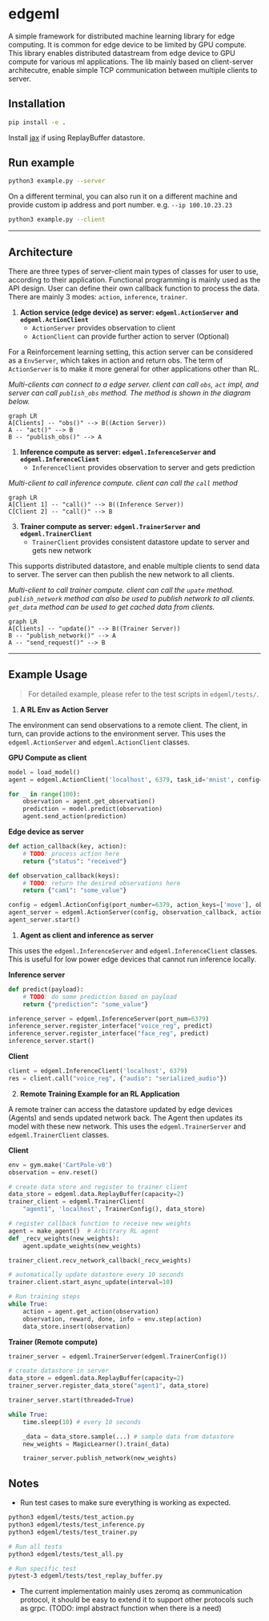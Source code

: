 # edgeml

A simple framework for distributed machine learning library for edge computing. It is common for edge device to be limited by GPU compute. This library enables distributed datastream from edge device to GPU compute for various ml applications. The lib mainly based on client-server architecutre, enable simple TCP communication between multiple clients to server.

## Installation

```bash
pip install -e .
```

Install [jax](https://jax.readthedocs.io/en/latest/installation.html) if using ReplayBuffer datastore.

## Run example

```bash
python3 example.py --server
```

On a different terminal, you can also run it on a different machine and provide custom ip address and port number. e.g. `--ip 100.10.23.23`

```bash
python3 example.py --client
```

---

## Architecture

There are three types of server-client main types of classes for user to use, according to their application. Functional programming is mainly used as the API design. User can define their own callback function to process the data. There are mainly 3 modes: `action`, `inference`, `trainer`.

1. **Action service (edge device) as server: `edgeml.ActionServer` and `edgeml.ActionClient`**
   - `ActionServer` provides observation to client
   - `ActionClient` can provide further action to server (Optional)

For a Reinforcement learning setting, this action server can be considered as a `EnvServer`, which takes in action and return obs. The term of `ActionServer` is to make it more general for other applications other than RL.

*Multi-clients can connect to a edge server. client can call `obs`, `act` impl, and server can call `publish_obs` method. The method is shown in the diagram below.*

```mermaid
graph LR
A[Clients] -- "obs()" --> B((Action Server))
A -- "act()" --> B
B -- "publish_obs()" --> A
```

1. **Inference compute as server: `edgeml.InferenceServer` and `edgeml.InferenceClient`**
   - `InferenceClient` provides observation to server and gets prediction

*Multi-client to call inference compute. client can call the `call` method*

```mermaid
graph LR
A[Client 1] -- "call()" --> B((Inference Server))
C[Client 2] -- "call()" --> B
```

3. **Trainer compute as server: `edgeml.TrainerServer` and `edgeml.TrainerClient`**
   - `TrainerClient` provides consistent datastore update to server and gets new network

This supports distributed datastore, and enable multiple clients to send data to server. The server can then publish the new network to all clients.

*Multi-client to call trainer compute. client can call the `upate` method. `publish_network` method can also be used to publish network to all clients. `get_data` method can be used to get cached data from clients.*

```mermaid
graph LR
A[Clients] -- "update()" --> B((Trainer Server))
B -- "publish_network()" --> A
A -- "send_request()" --> B
```

---

## Example Usage

> For detailed example, please refer to the test scripts in `edgeml/tests/`.

1. **A RL Env as Action Server**

The environment can send observations to a remote client. The client, in turn, can provide actions to the environment server. This uses the `edgeml.ActionServer` and `edgeml.ActionClient` classes.

**GPU Compute as client**
```py
model = load_model()
agent = edgeml.ActionClient('localhost', 6379, task_id='mnist', config=agent_config)

for _ in range(100):
    observation = agent.get_observation()
    prediction = model.predict(observation)
    agent.send_action(prediction)
```

**Edge device as server**
```py
def action_callback(key, action):
    # TODO: process action here
    return {"status": "received"}

def observation_callback(keys):
    # TODO: return the desired observations here
    return {"cam1": "some_value"}

config = edgeml.ActionConfig(port_number=6379, action_keys=['move'], observation_keys=['cam1'])
agent_server = edgeml.ActionServer(config, observation_callback, action_callback)
agent_server.start()
```

1. **Agent as client and inference as server**

This uses the `edgeml.InferenceServer` and `edgeml.InferenceClient` classes. This is useful for low power edge devices that cannot run inference locally.

**Inference server**
```py
def predict(payload):
    # TODO: do some prediction based on payload
    return {"prediction": "some_value"}

inference_server = edgeml.InferenceServer(port_num=6379)
inference_server.register_interface("voice_reg", predict)
inference_server.register_interface("face_reg", predict)
inference_server.start()
```

**Client**
```py
client = edgeml.InferenceClient('localhost', 6379)
res = client.call("voice_reg", {"audio": "serialized_audio"})
```

2. **Remote Training Example for an RL Application**

A remote trainer can access the datastore updated by edge devices (Agents) and sends updated network back. The Agent then updates its model with these new network. This uses the `edgeml.TrainerServer` and `edgeml.TrainerClient` classes.


**Client**

```py
env = gym.make('CartPole-v0')
observation = env.reset()

# create data store and register to trainer client
data_store = edgeml.data.ReplayBuffer(capacity=2)
trainer_client = edgeml.TrainerClient(
    "agent1", 'localhost', TrainerConfig(), data_store)

# register callback function to receive new weights
agent = make_agent()  # Arbitrary RL agent
def _recv_weights(new_weights):
    agent.update_weights(new_weights)

trainer_client.recv_network_callback(_recv_weights)

# automatically update datastore every 10 seconds
trainer.client.start_async_update(interval=10)

# Run training steps
while True:
    action = agent.get_action(observation)
    observation, reward, done, info = env.step(action)
    data_store.insert(observation)
```

**Trainer (Remote compute)**

```py
trainer_server = edgeml.TrainerServer(edgeml.TrainerConfig())

# create datastore in server
data_store = edgeml.data.ReplayBuffer(capacity=2)
trainer_server.register_data_store("agent1", data_store)

trainer_server.start(threaded=True)

while True:
    time.sleep(10) # every 10 seconds

    _data = data_store.sample(...) # sample data from datastore
    new_weights = MagicLearner().train(_data)

    trainer_server.publish_network(new_weights)
```

## Notes

- Run test cases to make sure everything is working as expected.

```bash
python3 edgeml/tests/test_action.py
python3 edgeml/tests/test_inference.py
python3 edgeml/tests/test_trainer.py

# Run all tests
python3 edgeml/tests/test_all.py

# Run specific test
pytest-3 edgeml/tests/test_replay_buffer.py
```

- The current implementation mainly uses zeromq as communication protocol, it should be easy to extend it to support other protocols such as grpc. (TODO: impl abstract function when there is a need)
